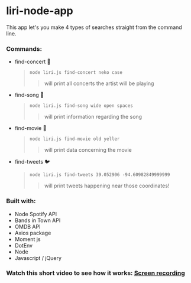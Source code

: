 # liri-node-app
This app let's you make 4 types of searches straight from the command line. 

### Commands:
* find-concert :microphone:
    > `node liri.js find-concert neko case` 
    >> will print all concerts the artist will be playing
* find-song :musical_score:
    > `node liri.js find-song wide open spaces` 
    >> will print information regarding the song
* find-movie :movie_camera:
    > `node liri.js find-movie old yeller` 
    >> will print data concerning the movie
* find-tweets :bird:
    > `node liri.js find-tweets 39.052906 -94.60982849999999` 
    >> will print tweets happening near those coordinates!

### Built with:
* Node Spotify API
* Bands in Town API
* OMDB API
* Axios package
* Moment js
* DotEnv
* Node
* Javascript / jQuery

### Watch this short video to see how it works: [Screen recording](https://youtu.be/upfLsDr5vj0)